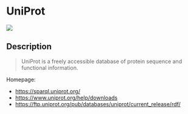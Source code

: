 # UniProt

<a href="https://github.com/biobricks-ai/uniprot-kg/actions"><img src="https://github.com/biobricks-ai/uniprot-kg/actions/workflows/bricktools-check.yaml/badge.svg?branch=master"/></a>

## Description

> UniProt is a freely accessible database of protein sequence and functional
> information.

Homepage:
- <https://sparql.uniprot.org/>
- <https://www.uniprot.org/help/downloads>
- <https://ftp.uniprot.org/pub/databases/uniprot/current_release/rdf/>
